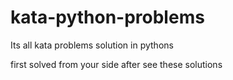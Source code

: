# kata-python-problems


Its all kata problems solution in pythons 

first solved from your side after see these solutions 
